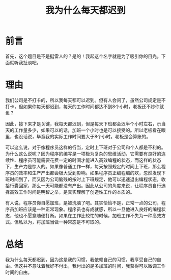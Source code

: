 ﻿---
layout: post
title: 我为什么每天都迟到
description: 程序员都是热爱自由的，他们希望自由选择自己上班的时间。 
category: blog
---



# 前言

首先，这个题目是不是挺雷人的？是的！我起这个名字就是为了吸引你的目光。下面就听我扯淡吧。

# 理由

我们公司是不打卡的，所以我每天都可以迟到。但有人会问了，虽然公司规定是不打卡，但如果你每天都迟到，每天的工作时间都达不到8个小时，老板还不炒你鱿鱼？

因此，接下来才是关键，我每天都迟到，但是每天下班都会迟半个小时左右，示当天的工作量多少，如果可以的话，加班一个小时也是可以接受的。所以老板看在眼里，也没话说，毕竟我的实际工作时间要大于8个小时。老板是会算账的。

可以这么说，对于像程序员这样的行当，定时上下班对于公司和个人都是不利的。为什么这么说呢？因为程序的编写是一项极为复杂的思维活动，它需要有良好的连续性、程序员可能需要花费一定的时间才能进入高效编程的状态，而这样的状态下，生产力是惊人的。如果像普通工作一样，每天按照规定的时间上下班，那么程序员的效率和生产产出都会极大受到影响。如果程序员正编程编的欢，忽然发现下班时间到了，而又因为公司脑残的按时上下班规定，他可以迅速退出编程状态，收拾行囊回家，那么一天可能都没有产出。因此从公司的角度来说，让程序员自行选择高效工作时间是明智之举，是真实理解了创造性工作的本质的。

有人说，程序员你自愿加班，是被洗脑了吧。其实恰恰不是，正常一点的公司，程序员加班应该是一种正常现象。程序员也有成就感，所以一旦他进入良好的编程状态，他也不愿意随便打断。如果在工作比较忙的时候，加班工作不失为一种高效方式。但私以为，将加班当做一种常态是不可取的。

# 总结
我为什么每天都迟到，因为这是我的习惯，我依赖自己的习惯，我享受自己的自由。但这并不意味着我好不付出，我付出的是多加班的时间，我获得可以微调工作时间的自由。



